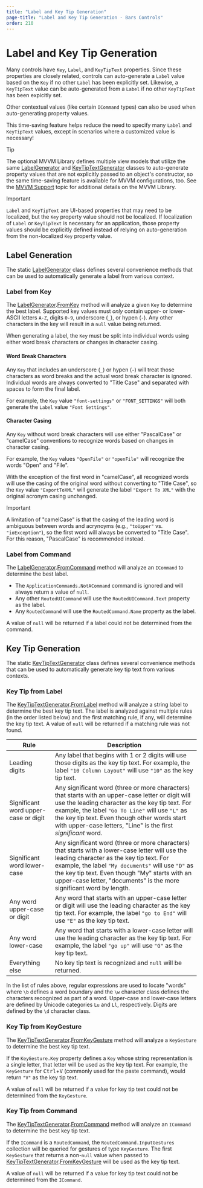 ```yaml
---
title: "Label and Key Tip Generation"
page-title: "Label and Key Tip Generation - Bars Controls"
order: 210
---
```

# Label and Key Tip Generation

Many controls have `Key`, `Label`, and `KeyTipText` properties. Since these properties are closely related, controls can auto-generate a `Label` value based on the `Key` if no other `Label` has been explicitly set.  Likewise, a `KeyTipText` value can be auto-generated from a `Label` if no other `KeyTipText` has been expicitly set.

Other contextual values (like certain `ICommand` types) can also be used when auto-generating property values.

This time-saving feature helps reduce the need to specify many `Label` and `KeyTipText` values, except in scenarios where a customized value is necessary!

> [!TIP]
> The optional MVVM Library defines multiple view models that utilize the same [LabelGenerator](xref:@ActiproUIRoot.Controls.Bars.LabelGenerator) and [KeyTipTextGenerator](xref:@ActiproUIRoot.Controls.Bars.KeyTipTextGenerator) classes to auto-generate property values that are not explicitly passed to an object's constructor, so the same time-saving feature is available for MVVM configurations, too.  See the [MVVM Support](../mvvm-support.md) topic for additional details on the MVVM Library.

> [!IMPORTANT]
> `Label` and `KeyTipText` are UI-based properties that may need to be localized, but the `Key` property value should not be localized. If localization of `Label` or `KeyTipText` is necessary for an application, those property values should be explicitly defined instead of relying on auto-generation from the non-localized `Key` property value.

## Label Generation

The static [LabelGenerator](xref:@ActiproUIRoot.Controls.Bars.LabelGenerator) class defines several convenience methods that can be used to automatically generate a label from various context.

### Label from Key

The [LabelGenerator](xref:@ActiproUIRoot.Controls.Bars.LabelGenerator).[FromKey](xref:@ActiproUIRoot.Controls.Bars.LabelGenerator.FromKey*) method will analyze a given `Key` to determine the best label. Supported key values must *only* contain upper- or lower-ASCII letters `A-Z`, digits `0-9`, underscore (`_`), or hypen (`-`). Any other characters in the key will result in a `null` value being returned.

When generating a label, the `Key` must be split into individual words using either word break characters or changes in character casing.

#### Word Break Characters

Any `Key` that includes an underscore (`_`) or hypen (`-`) will treat those characters as word breaks and the actual word break character is ignored. Individual words are always converted to "Title Case" and separated with spaces to form the final label.

For example, the `Key` value `"font-settings"` or `"FONT_SETTINGS"` will both generate the `Label` value `"Font Settings"`.

#### Character Casing

Any `Key` without word break characters will use either "PascalCase" or "camelCase" conventions to recognize words based on changes in character casing.

For example, the `Key` values `"OpenFile"` or `"openFile"` will recognize the words "Open" and "File".

With the exception of the first word in "camelCase", all recognized words will use the casing of the original word without converting to "Title Case", so the `Key` value `"ExportToXML"` will generate the label `"Export To XML"` with the original acronym casing unchanged.

> [!IMPORTANT]
> A limitation of "camelCase" is that the casing of the leading word is ambiguous between words and acrynoyms (e.g., `"toUpper"` vs. `"ioException"`), so the first word will always be converted to "Title Case".  For this reason, "PascalCase" is recommended instead.

### Label from Command

The [LabelGenerator](xref:@ActiproUIRoot.Controls.Bars.LabelGenerator).[FromCommand](xref:@ActiproUIRoot.Controls.Bars.LabelGenerator.FromCommand*) method will analyze an `ICommand` to determine the best label.
- The `ApplicationCommands.NotACommand` command is ignored and will always return a value of `null`.
- Any other `RoutedUICommand` will use the `RoutedUICommand.Text` property as the label.
- Any `RoutedCommand` will use the `RoutedCommand.Name` property as the label.


A value of `null` will be returned if a label could not be determined from the command.

## Key Tip Generation

The static [KeyTipTextGenerator](xref:@ActiproUIRoot.Controls.Bars.KeyTipTextGenerator) class defines several convenience methods that can be used to automatically generate key tip text from various contexts.

### Key Tip from Label

The [KeyTipTextGenerator](xref:@ActiproUIRoot.Controls.Bars.KeyTipTextGenerator).[FromLabel](xref:@ActiproUIRoot.Controls.Bars.KeyTipTextGenerator.FromLabel*) method will analyze a string label to determine the best key tip text.  The label is analyzed against multiple rules (in the order listed below) and the first matching rule, if any, will determine the key tip text.  A value of `null` will be returned if a matching rule was not found.

| Rule | Description |
| ---- | ---- |
| Leading digits | Any label that begins with 1 or 2 digits will use those digits as the key tip text. For example, the label `"10 Column Layout"` will use `"10"` as the key tip text. |
| Significant word upper-case or digit | Any significant word (three or more characters) that starts with an upper-case letter or digit will use the leading character as the key tip text.  For example, the label `"Go To Line"` will use `"L"` as the key tip text. Even though other words start with upper-case letters, "Line" is the first *significant* word. |
| Significant word lower-case | Any significant word (three or more characters) that starts with a lower-case letter will use the leading character as the key tip text.  For example, the label `"My documents"` will use `"D"` as the key tip text. Even though "My" starts with an upper-case letter, "documents" is the more significant word by length. |
| Any word upper-case or digit | Any word that starts with an upper-case letter or digit will use the leading character as the key tip text.  For example, the label `"go to End"` will use `"E"` as the key tip text.
| Any word lower-case | Any word that starts with a lower-case letter will use the leading character as the key tip text.  For example, the label `"go up"` will use `"G"` as the key tip text.
| Everything else | No key tip text is recognized and `null` will be returned.

In the list of rules above, regular expressions are used to locate "words" where `\b` defines a word boundary and the `\w` character class defines the characters recognized as part of a word. Upper-case and lower-case letters are defined by Unicode categories `Lu` and `Ll`, respectively. Digits are defined by the `\d` character class.

### Key Tip from KeyGesture

The [KeyTipTextGenerator](xref:@ActiproUIRoot.Controls.Bars.KeyTipTextGenerator).[FromKeyGesture](xref:@ActiproUIRoot.Controls.Bars.KeyTipTextGenerator.FromKeyGesture*) method will analyze a `KeyGesture` to determine the best key tip text.

If the `KeyGesture.Key` property defines a `Key` whose string representation is a single letter, that letter will be used as the key tip text.  For example, the `KeyGesture` for <kbd>Ctrl</kbd>+<kbd>V</kbd> (commonly used for the paste command), would return `"V"` as the key tip text.

A value of `null` will be returned if a value for key tip text could not be determined from the `KeyGesture`.

### Key Tip from Command

The [KeyTipTextGenerator](xref:@ActiproUIRoot.Controls.Bars.KeyTipTextGenerator).[FromCommand](xref:@ActiproUIRoot.Controls.Bars.KeyTipTextGenerator.FromCommand*) method will analyze an `ICommand` to determine the best key tip text.

If the `ICommand` is a `RoutedCommand`, the `RoutedCommand.InputGestures` collection will be queried for gestures of type `KeyGesture`. The first `KeyGesture` that returns a non-`null` value when passed to [KeyTipTextGenerator](xref:@ActiproUIRoot.Controls.Bars.KeyTipTextGenerator).[FromKeyGesture](xref:@ActiproUIRoot.Controls.Bars.KeyTipTextGenerator.FromKeyGesture*) will be used as the key tip text.

A value of `null` will be returned if a value for key tip text could not be determined from the `ICommand`.

